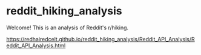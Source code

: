 # reddit_hiking_analysis

Welcome!  This is an analysis of Reddit's r/hiking.


https://redhairedcelt.github.io/reddit_hiking_analysis/Reddit_API_Analysis/Reddit_API_Analysis.html
